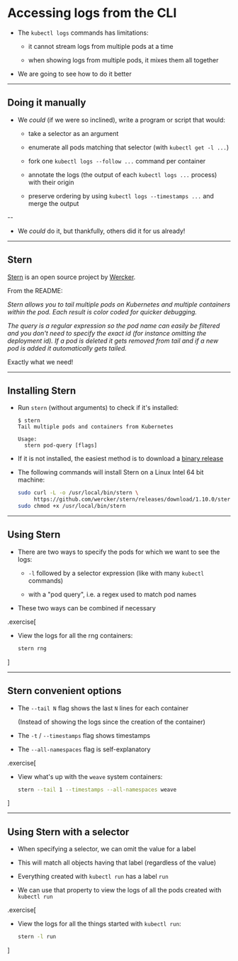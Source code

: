 # Accessing logs from the CLI

- The `kubectl logs` commands has limitations:

  - it cannot stream logs from multiple pods at a time

  - when showing logs from multiple pods, it mixes them all together

- We are going to see how to do it better

---

## Doing it manually

- We *could* (if we were so inclined), write a program or script that would:

  - take a selector as an argument

  - enumerate all pods matching that selector (with `kubectl get -l ...`)

  - fork one `kubectl logs --follow ...` command per container

  - annotate the logs (the output of each `kubectl logs ...` process) with their origin

  - preserve ordering by using `kubectl logs --timestamps ...` and merge the output

--

- We *could* do it, but thankfully, others did it for us already!

---

## Stern

[Stern](https://github.com/wercker/stern) is an open source project
by [Wercker](http://www.wercker.com/).

From the README:

*Stern allows you to tail multiple pods on Kubernetes and multiple containers within the pod. Each result is color coded for quicker debugging.*

*The query is a regular expression so the pod name can easily be filtered and you don't need to specify the exact id (for instance omitting the deployment id). If a pod is deleted it gets removed from tail and if a new pod is added it automatically gets tailed.*

Exactly what we need!

---

## Installing Stern

- Run `stern` (without arguments) to check if it's installed:

  ```
  $ stern
  Tail multiple pods and containers from Kubernetes

  Usage:
    stern pod-query [flags]
  ```

- If it is not installed, the easiest method is to download a [binary release](https://github.com/wercker/stern/releases)

- The following commands will install Stern on a Linux Intel 64 bit machine:
  ```bash
  sudo curl -L -o /usr/local/bin/stern \
       https://github.com/wercker/stern/releases/download/1.10.0/stern_linux_amd64
  sudo chmod +x /usr/local/bin/stern
  ```

<!-- ##VERSION## -->

---

## Using Stern

- There are two ways to specify the pods for which we want to see the logs:

  - `-l` followed by a selector expression (like with many `kubectl` commands)

  - with a "pod query", i.e. a regex used to match pod names

- These two ways can be combined if necessary

.exercise[

- View the logs for all the rng containers:
  ```bash
  stern rng
  ```

<!--
```wait HTTP/1.1```
```keys ^C```
-->

]

---

## Stern convenient options

- The `--tail N` flag shows the last `N` lines for each container

  (Instead of showing the logs since the creation of the container)

- The `-t` / `--timestamps` flag shows timestamps

- The `--all-namespaces` flag is self-explanatory

.exercise[

- View what's up with the `weave` system containers:
  ```bash
  stern --tail 1 --timestamps --all-namespaces weave
  ```

<!--
```wait weave-npc```
```keys ^C```
-->

]

---

## Using Stern with a selector

- When specifying a selector, we can omit the value for a label

- This will match all objects having that label (regardless of the value)

- Everything created with `kubectl run` has a label `run`

- We can use that property to view the logs of all the pods created with `kubectl run`

.exercise[

- View the logs for all the things started with `kubectl run`:
  ```bash
  stern -l run
  ```

<!--
```wait units of work```
```keys ^C```
-->

]
